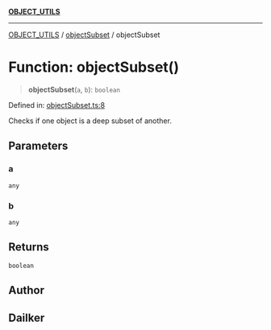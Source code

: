 [**OBJECT_UTILS**](../../README.md)

***

[OBJECT_UTILS](../../README.md) / [objectSubset](../README.md) / objectSubset

# Function: objectSubset()

> **objectSubset**(`a`, `b`): `boolean`

Defined in: [objectSubset.ts:8](https://github.com/dailker/everyutil/blob/e265d7544f4e799da268d038a0a464c889a18367/src/object/objectSubset.ts#L8)

Checks if one object is a deep subset of another.

## Parameters

### a

`any`

### b

`any`

## Returns

`boolean`

## Author

## Dailker
